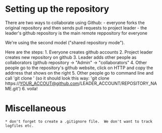 Setting up the repository
=========================

There are two ways to collaborate using Github:
    - everyone forks the original repository and then sends pull requests to project leader
    - the leader's github repository is the main remote reppository for everyone

We're using the second model ("shared repository mode").

Here are the steps:
    1. Everyone creates github accounts
    2. Project leader creates new repository on github
    3. Leader adds other people as collaborators (github repository -> "Admin" -> "collaborators"
    4. Other people go to the repository's github website, click on HTTP and copy the addrress that shows on the right
    5. Other people go to command line and call 'git clone <paste that address>' (so it should look this way: 'git clone https://YOUR_ACCOUT@github.com/LEADER_ACCOUNT/REPOSITORY_NAME.git')
    6. voila!



Miscellaneous
=============

    * don't forget to create a .gitignore file.  We don't want to track logfiles etc.
